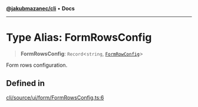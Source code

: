 [**@jakubmazanec/cli**](../README.md) • **Docs**

---

# Type Alias: FormRowsConfig

> **FormRowsConfig**: `Record`\<`string`, [`FormRowConfig`](FormRowConfig.md)\>

Form rows configuration.

## Defined in

[cli/source/ui/form/FormRowsConfig.ts:6](https://github.com/jakubmazanec/tools/blob/a5f92f7f2969c6804808173bd093f7dbafca1b9f/packages/cli/source/ui/form/FormRowsConfig.ts#L6)
